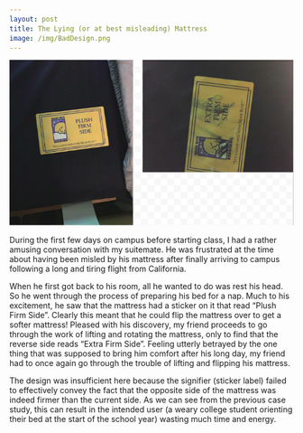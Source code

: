 ```yaml
---
layout: post
title: The Lying (or at best misleading) Mattress
image: /img/BadDesign.png
---
```

![Bad Design](/img/BadDesign.png)

During the first few days on campus before starting class, I had a rather amusing conversation with my suitemate. He was frustrated at the time about having been misled by his mattress after finally arriving to campus following a long and tiring flight from California. 

When he first got back to his room, all he wanted to do was rest his head. So he went through the process of preparing his bed for a nap. Much to his excitement, he saw that the mattress had a sticker on it that read “Plush Firm Side”. Clearly this meant that he could flip the mattress over to get a softer mattress! Pleased with his discovery, my friend proceeds to go through the work of lifting and rotating the mattress, only to find that the reverse side reads “Extra Firm Side”. Feeling utterly betrayed by the one thing that was supposed to bring him comfort after his long day, my friend had to once again go through the trouble of lifting and flipping his mattress.

The design was insufficient here because the signifier (sticker label) failed to effectively convey the fact that the opposite side of the mattress was indeed firmer than the current side. As we can see from the previous case study, this can result in the intended user (a weary college student orienting their bed at the start of the school year) wasting much time and energy.
